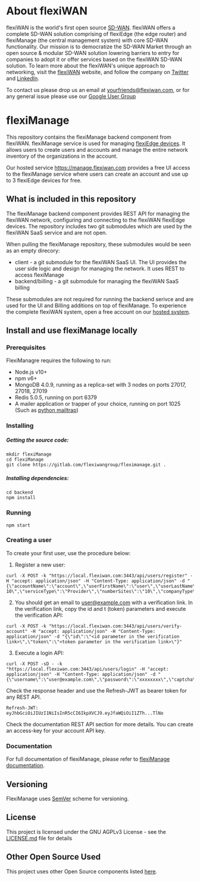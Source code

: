 # About flexiWAN

flexiWAN is the world's first open source [SD-WAN](https://flexiwan.com/). flexiWAN offers a complete SD-WAN solution comprising of flexiEdge (the edge router) and flexiManage (the central management system) with core SD-WAN functionality. Our mission is to democratize the SD-WAN Market through an open source & modular  SD-WAN solution lowering barriers to entry for companies to adopt it or offer services based on the flexiWAN SD-WAN solution. To learn more about the flexiWAN's unique approach to networking, visit the [flexiWAN](https://flexiwan.com/) website, and follow the company on [Twitter](https://twitter.com/FlexiWan) and [LinkedIn](https://www.linkedin.com/company/flexiwan).

To contact us please drop us an email at yourfriends@flexiwan.com, or for any general issue please use our [Google User Group](https://groups.google.com/a/flexiwan.com/forum/#!forum/flexiwan-users)

# flexiManage

This repository contains the flexiManage backend component from flexiWAN. flexiManage service is used for managing [flexiEdge devices](https://docs.flexiwan.com/overview/arch.html#flexiedge). It allows users to create users and accounts and manage the entire network inventory of the organizations in the account.

Our hosted service https://manage.flexiwan.com provides a free UI access to the flexiManage service where users can create an account and use up to 3 flexiEdge devices for free.

## What is included in this repository

The flexiManage backend component provides REST API for managing the flexiWAN network, configuring and connecting to the flexiWAN flexiEdge devices. 
The repository includes two git submodules which are used by the flexiWAN SaaS service and are not open. 

When pulling the flexiManage repository, 
these submodules would be seen as an empty direcory:
* client - a git submodule for the flexiWAN SaaS UI. The UI provides the user side logic and design for managing the network. It uses REST to access flexiManage
* backend/billing - a git submodule for managing the flexiWAN SaaS billing

These submodules are not required for running the backend serivce and are used for the UI and Billing additions on top of flexiManage.
To experience the complete flexiWAN system, open a free account on our [hosted system](https://flexiwan.com/pricing).

## Install and use flexiManage locally

### Prerequisites
FlexiManagre requires the following to run:
* Node.js v10+
* npm v6+
* MongoDB 4.0.9, running as a replica-set with 3 nodes on ports 27017, 27018, 27019
* Redis 5.0.5, running on port 6379
* A mailer application or trapper of your choice, running on port 1025 (Such as [python mailtrap](https://pypi.org/project/mailtrap/))

### Installing
##### Getting the source code:
```
mkdir flexiManage
cd flexiManage
git clone https://gitlab.com/flexiwangroup/fleximanage.git .
```

##### Installing dependencies:
```
cd backend
npm install
```

### Running
```
npm start
```

### Creating a user
To create your first user, use the procedure below:
1) Register a new user:
```
curl -X POST -k "https://local.flexiwan.com:3443/api/users/register" -H "accept: application/json" -H "Content-Type: application/json" -d "{\"accountName\":\"account\",\"userFirstName\":\"user\",\"userLastName\":\"lastname\",\"email\":\"user@example.com\",\"password\":\"xxxxxxxx\",\"userJobTitle\":\"eng\",\"userPhoneNumber\":\"\",\"country\":\"US\",\"companySize\":\"0-10\",\"serviceType\":\"Provider\",\"numberSites\":\"10\",\"companyType\":\"\",\"companyDesc\":\"\",\"captcha\":\"\"}"
```
2) You should get an email to user@example.com with a verification link. In the verification link, copy the id and t (token) parameters and execute the verification API:
```
curl -X POST -k "https://local.flexiwan.com:3443/api/users/verify-account" -H "accept: application/json" -H "Content-Type: application/json" -d "{\"id\":\"<id parameter in the verification link>\",\"token\":\"<token parameter in the verification link>\"}"
```
3) Execute a login API:
```
curl -X POST -sD - -k "https://local.flexiwan.com:3443/api/users/login" -H "accept: application/json" -H "Content-Type: application/json" -d "{\"username\":\"user@example.com\",\"password\":\"xxxxxxxx\",\"captcha\":\"\"}"
```
Check the response header and use the Refresh-JWT as bearer token for any REST API.
```
Refresh-JWT: eyJhbGciOiJIUzI1NiIsInR5cCI6IkpXVCJ9.eyJfaWQiOiI1ZTh...TlNo
```
Check the documentation REST API section for more details.  You can create an access-key for your account API key.

### Documentation
For full documentation of flexiManage, please refer to [flexiManage documentation](https://docs.flexiwan.com/management/management-login.html).

## Versioning

FlexiManage uses [SemVer](https://semver.org/) scheme for versioning.

## License

This project is licensed under the GNU AGPLv3 License - see the [LICENSE.md](https://gitlab.com/flexiwangroup/fleximanage/blob/master/LICENSE) file for details

## Other Open Source Used

This project uses other Open Source components listed [here](https://gitlab.com/flexiwangroup/fleximanage/blob/master/OPENSOURCE.md).
